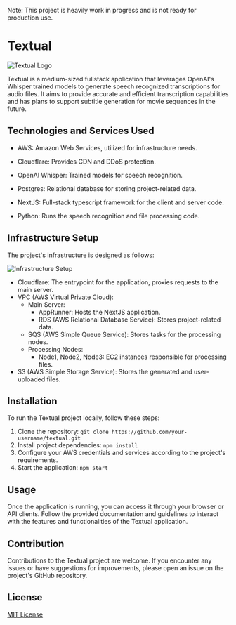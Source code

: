 Note: This project is heavily work in progress and is not ready for production use.

# Textual

![Textual Logo](https://avatars.githubusercontent.com/u/133390985)

Textual is a medium-sized fullstack application that leverages OpenAI's Whisper trained models to generate speech recognized transcriptions for audio files. It aims to provide accurate and efficient transcription capabilities and has plans to support subtitle generation for movie sequences in the future.

## Technologies and Services Used

- AWS: Amazon Web Services, utilized for infrastructure needs.
- Cloudflare: Provides CDN and DDoS protection.
- OpenAI Whisper: Trained models for speech recognition.

- Postgres: Relational database for storing project-related data.

- NextJS: Full-stack typescript framework for the client and server code.
- Python: Runs the speech recognition and file processing code.

## Infrastructure Setup

The project's infrastructure is designed as follows:

![Infrastructure Setup](https://myinfra.com/image)

- Cloudflare: The entrypoint for the application, proxies requests to the main server.
- VPC (AWS Virtual Private Cloud):
  - Main Server:
    - AppRunner: Hosts the NextJS application.
    - RDS (AWS Relational Database Service): Stores project-related data.
  - SQS (AWS Simple Queue Service): Stores tasks for the processing nodes.
  - Processing Nodes:
    - Node1, Node2, Node3: EC2 instances responsible for processing files.
- S3 (AWS Simple Storage Service): Stores the generated and user-uploaded files.

## Installation

To run the Textual project locally, follow these steps:

1. Clone the repository: `git clone https://github.com/your-username/textual.git`
2. Install project dependencies: `npm install`
3. Configure your AWS credentials and services according to the project's requirements.
4. Start the application: `npm start`

## Usage

Once the application is running, you can access it through your browser or API clients. Follow the provided documentation and guidelines to interact with the features and functionalities of the Textual application.

## Contribution

Contributions to the Textual project are welcome. If you encounter any issues or have suggestions for improvements, please open an issue on the project's GitHub repository.

## License

[MIT License](LICENSE)
